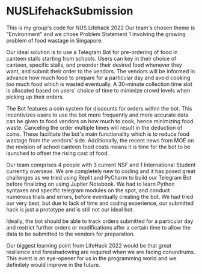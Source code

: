 # NUSLifehackSubmission
This is my group's code for NUS Lifehack 2022
Our team's chosen theme is "Environment" and we chose Problem Statement 1 involving the growing problem of food wastage in Singapore.

Our ideal solution is to use a Telegram Bot for pre-ordering of food in canteen stalls starting from schools. Users can key in their choice of canteen, specific stalls, and preorder their desired food whenever they want, and submit their order to the vendors. The vendors will be informed in advance how much food to prepare for a particular day and avoid cooking too much food which is wasted eventually. A 30-minute collection time slot is allocated based on users' choice of time to minimize crowd levels when picking up their orders. 

The Bot features a coin system for discounts for orders within the bot. This incentivizes users to use the bot more frequently and more accurate data can be given to food vendors on how much to cook, hence minimizing food waste. Canceling the order multiple times will result in the deduction of coins. These facilitate the bot's main functionality which is to reduce food wastage from the vendors' side. Additionally, the recent news from MOE on the revision of school canteen food costs means it is time for the bot to be launched to offset the rising cost of food.

Our team comprises 4 people with 3 current NSF and 1 International Student currently overseas. We are completely new to coding and it has posed great challenges as we tried using Replit and PyCharm to build our Telegram Bot before finalizing on using Jupiter Notebook. We had to learn Python syntaxes and specific telegram modules on the spot, and conduct numerous trials and errors, before eventually creating the bot. We had tried our very best, but due to lack of time and coding experience, our submitted hack is just a prototype and is still not our ideal bot. 

Ideally, the bot should be able to track orders submitted for a particular day and restrict further orders or modifications after a certain time to allow the data to be submitted to the vendors for preparation.

Our biggest learning point from LifeHack 2022 would be that great resilience and foreshadowing are required when we are facing conundrums. This event is an eye-opener for us in the programming world and we definitely would improve in the future.
